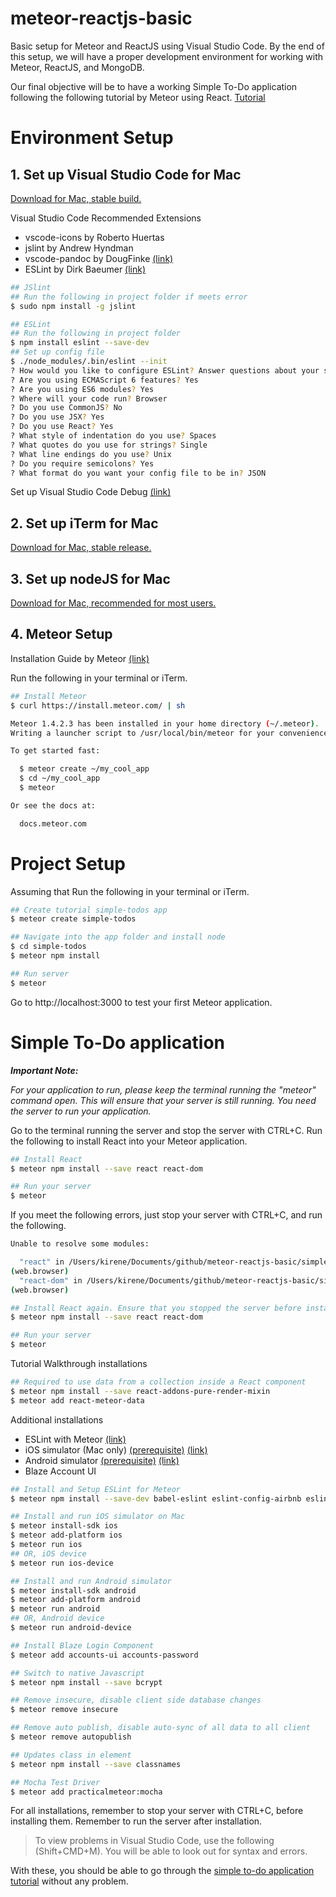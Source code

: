 # meteor-reactjs-basic
Basic setup for Meteor and ReactJS using Visual Studio Code. By the end of this setup, we will have a proper development environment for working with Meteor, ReactJS, and MongoDB.

Our final objective will be to have a working Simple To-Do application following the following tutorial by Meteor using React. [Tutorial](https://www.meteor.com/tutorials/react/creating-an-app)

# Environment Setup
## 1. Set up Visual Studio Code for Mac
[Download for Mac, stable build.](https://code.visualstudio.com)

Visual Studio Code Recommended Extensions
- vscode-icons by Roberto Huertas
- jslint by Andrew Hyndman
- vscode-pandoc by DougFinke [(link)](http://pandoc.org/installing.html)
- ESLint by Dirk Baeumer [(link)](http://eslint.org/docs/user-guide/getting-started)

```bash
## JSlint
## Run the following in project folder if meets error
$ sudo npm install -g jslint

## ESLint
## Run the following in project folder
$ npm install eslint --save-dev
## Set up config file
$ ./node_modules/.bin/eslint --init
? How would you like to configure ESLint? Answer questions about your style
? Are you using ECMAScript 6 features? Yes
? Are you using ES6 modules? Yes
? Where will your code run? Browser
? Do you use CommonJS? No
? Do you use JSX? Yes
? Do you use React? Yes
? What style of indentation do you use? Spaces
? What quotes do you use for strings? Single
? What line endings do you use? Unix
? Do you require semicolons? Yes
? What format do you want your config file to be in? JSON
```

Set up Visual Studio Code Debug [(link)](https://code.visualstudio.com/docs/editor/debugging)

## 2. Set up iTerm for Mac
[Download for Mac, stable release.](https://www.iterm2.com/index.html)

## 3. Set up nodeJS for Mac
[Download for Mac, recommended for most users.](https://nodejs.org/en)

## 4. Meteor Setup
Installation Guide by Meteor [(link)](https://www.meteor.com/install)

Run the following in your terminal or iTerm.
```bash
## Install Meteor
$ curl https://install.meteor.com/ | sh

Meteor 1.4.2.3 has been installed in your home directory (~/.meteor).
Writing a launcher script to /usr/local/bin/meteor for your convenience.

To get started fast:

  $ meteor create ~/my_cool_app
  $ cd ~/my_cool_app
  $ meteor

Or see the docs at:

  docs.meteor.com
```

# Project Setup
Assuming that Run the following in your terminal or iTerm.
```bash
## Create tutorial simple-todos app
$ meteor create simple-todos

## Navigate into the app folder and install node
$ cd simple-todos
$ meteor npm install

## Run server
$ meteor
```

Go to http://localhost:3000 to test your first Meteor application.

# Simple To-Do application

***Important Note:***

*For your application to run, please keep the terminal running the "meteor" command open. This will ensure that your server is still running. You need the server to run your application.*

Go to the terminal running the server and stop the server with CTRL+C. Run the following to install React into your Meteor application.

```bash
## Install React
$ meteor npm install --save react react-dom

## Run your server
$ meteor
```

If you meet the following errors, just stop your server with CTRL+C, and run the following.

```bash
Unable to resolve some modules:

  "react" in /Users/kirene/Documents/github/meteor-reactjs-basic/simple-todos/imports/ui/App.jsx
(web.browser)
  "react-dom" in /Users/kirene/Documents/github/meteor-reactjs-basic/simple-todos/client/main.jsx
(web.browser)

## Install React again. Ensure that you stopped the server before installation.
$ meteor npm install --save react react-dom

## Run your server
$ meteor
```

Tutorial Walkthrough installations

```bash
## Required to use data from a collection inside a React component
$ meteor npm install --save react-addons-pure-render-mixin
$ meteor add react-meteor-data
```

Additional installations
- ESLint with Meteor [(link)](https://github.com/dferber90/eslint-plugin-meteor)
- iOS simulator (Mac only) [(prerequisite)](http://guide.meteor.com/mobile.html#installing-prerequisites) [(link)](https://www.meteor.com/tutorials/react/running-on-mobile)
- Android simulator [(prerequisite)](http://guide.meteor.com/mobile.html#installing-prerequisites) [(link)](https://www.meteor.com/tutorials/react/running-on-mobile)
- Blaze Account UI

```bash
## Install and Setup ESLint for Meteor
$ meteor npm install --save-dev babel-eslint eslint-config-airbnb eslint-plugin-import eslint-plugin-meteor eslint-plugin-react eslint-plugin-jsx-a11y eslint-import-resolver-meteor eslint

## Install and run iOS simulator on Mac
$ meteor install-sdk ios
$ meteor add-platform ios
$ meteor run ios
## OR, iOS device
$ meteor run ios-device

## Install and run Android simulator
$ meteor install-sdk android
$ meteor add-platform android
$ meteor run android
## OR, Android device
$ meteor run android-device

## Install Blaze Login Component
$ meteor add accounts-ui accounts-password

## Switch to native Javascript
$ meteor npm install --save bcrypt

## Remove insecure, disable client side database changes
$ meteor remove insecure

## Remove auto publish, disable auto-sync of all data to all client
$ meteor remove autopublish

## Updates class in element
$ meteor npm install --save classnames

## Mocha Test Driver
$ meteor add practicalmeteor:mocha
```

For all installations, remember to stop your server with CTRL+C, before installing them. Remember to run the server after installation.

>To view problems in Visual Studio Code, use the following (Shift+CMD+M). You will be able to look out for syntax and errors.

With these, you should be able to go through the [simple to-do application tutorial](https://www.meteor.com/tutorials/react/creating-an-app) without any problem.